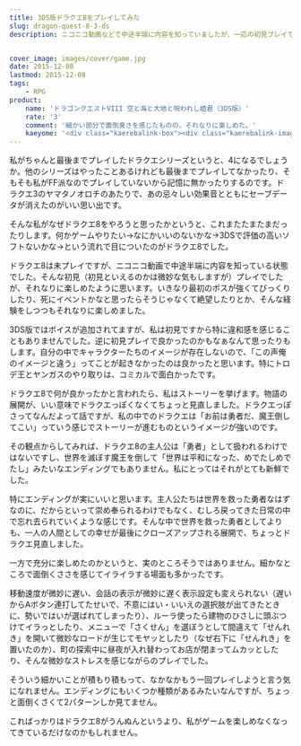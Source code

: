 ```yaml
---
title: 3DS版ドラクエ8をプレイしてみた
slug: dragon-quest-8-3-ds
description: ニコニコ動画などで中途半端に内容を知っていましたが、一応の初見プレイです。ストーリー展開が思ってたのといい意味で違っていて楽しめました。一方で細かなストレスをじわじわ受ける感じで、素直に面白かったとは言えない微妙な感じでした。


cover_image: images/cover/game.jpg
date: 2015-12-08
lastmod: 2015-12-08
tags: 
    - RPG
product:
    name: 'ドラゴンクエストVIII 空と海と大地と呪われし姫君（3DS版）'
    rate: '3'
    comment: '細かい部分で面倒臭さを感じたものの、それなりに楽しめた。'
    kaeyome: '<div class="kaerebalink-box"><div class="kaerebalink-image"><a href="http://www.amazon.co.jp/exec/obidos/ASIN/B00XKH27ZG/illusionspace-22/ref=nosim/" target="_blank" rel="nofollow" ><img src="http://ecx.images-amazon.com/images/I/619RSSBV2-L._SL160_.jpg" style="border: none;" /></a></div><div class="kaerebalink-info"><div class="kaerebalink-name"><a href="http://www.amazon.co.jp/exec/obidos/ASIN/B00XKH27ZG/illusionspace-22/ref=nosim/" target="_blank" rel="nofollow" >ドラゴンクエストVIII 空と海と大地と呪われし姫君</a><div class="kaerebalink-powered-date">posted with <a href="http://kaereba.com" rel="nofollow" target="_blank">カエレバ</a></div></div><div class="kaerebalink-detail"> スクウェア・エニックス 2015-08-27    </div><div class="kaerebalink-link1"><div class="shoplinkamazon"><a href="http://www.amazon.co.jp/gp/search?keywords=%83h%83%89%83N%83G8&__mk_ja_JP=%83J%83%5E%83J%83i&tag=illusionspace-22" target="_blank" rel="nofollow" >Amazon</a></div><div class="shoplinkrakuten"><a href="http://hb.afl.rakuten.co.jp/hgc/0e95387f.f2aef20d.0e953880.25e412bd/?pc=http%3A%2F%2Fsearch.rakuten.co.jp%2Fsearch%2Fmall%2F%25E3%2583%2589%25E3%2583%25A9%25E3%2582%25AF%25E3%2582%25A88%2F-%2Ff.1-p.1-s.1-sf.0-st.A-v.2%3Fx%3D0%26scid%3Daf_ich_link_urltxt%26m%3Dhttp%3A%2F%2Fm.rakuten.co.jp%2F" target="_blank" rel="nofollow" >楽天市場</a></div><div class="shoplinkyahoo"><a href="http://ck.jp.ap.valuecommerce.com/servlet/referral?sid=3085416&pid=882193779&vc_url=http%3A%2F%2Fsearch.shopping.yahoo.co.jp%2Fsearch%3Fp%3D%25E3%2583%2589%25E3%2583%25A9%25E3%2582%25AF%25E3%2582%25A88" target="_blank" rel="nofollow" >Yahooショッピング<img src="http://ad.jp.ap.valuecommerce.com/servlet/gifbanner?sid=3085416&pid=882193779" height="1" width="1" border="0"></a></div><div class="shoplinkseven"><a href="http://ck.jp.ap.valuecommerce.com/servlet/referral?sid=3085416&pid=882193780&vc_url=http%3A%2F%2F7net.omni7.jp%2Fsearch%2F%3Fkeyword%3D%25E3%2583%2589%25E3%2583%25A9%25E3%2582%25AF%25E3%2582%25A88%26searchKeywordFlg%3D1" target="_blank" rel="nofollow" >7net<img src="http://atq.ad.valuecommerce.com/servlet/atq/gifbanner?sid=3085416&pid=882193780" height="1" width="1" border="0"></a></div></div></div><div class="booklink-footer" style="clear: left"></div></div>'
---
```


私がちゃんと最後までプレイしたドラクエシリーズというと、4になるでしょうか。他のシリーズはやったことあるけれども最後までプレイしてなかったり、そもそも私がFF派なのでプレイしていないから記憶に無かったりするのです。ドラクエ3のヤマタノオロチのあたりで、あの忌々しい効果音とともにセーブデータが消えたのがいい思い出です。

そんな私がなぜドラクエ8をやろうと思ったかというと、これまたたまたまだったりします。何かゲームやりたい→なにかいいのないかな→3DSで評価の高いソフトないかな→という流れで目についたのがドラクエ8でした。

ドラクエ8は未プレイですが、ニコニコ動画で中途半端に内容を知っている状態でした。そんな初見（初見といえるのかは微妙な気もしますが）プレイでしたが、それなりに楽しめたように思います。いきなり最初のボスが強くてびっくりしたり、死にイベントかなと思ったらそうじゃなくて絶望したりとか、そんな経験をしつつもそれなりに楽しめました。

3DS版ではボイスが追加されてますが、私は初見ですから特に違和感を感じることもありませんでした。逆に初見プレイで良かったのかもなぁなんて思ったりもします。自分の中でキャラクターたちのイメージが存在しないので、「この声俺のイメージと違う」ってことが起きなかったのは良かったと思います。特にトロデ王とヤンガスのやり取りは、コミカルで面白かったです。

ドラクエ8で何が良かったかと言われたら、私はストーリーを挙げます。物語の展開が、いい意味でドラクエっぽくなくてちょっと見直しました。ドラクエっぽさってなんだよって話ですが、私の中でのドラクエは「お前は勇者だ、魔王倒してこい」っていう感じでストーリーが進むものというイメージが強いのです。

その観点からしてみれば、ドラクエ8の主人公は「勇者」として扱われるわけではないですし、世界を滅ぼす魔王を倒して「世界は平和になった、めでたしめでたし」みたいなエンディングでもありません。私にとってはそれがとても新鮮でした。

特にエンディングが実にいいと思います。主人公たちは世界を救った勇者なはずなのに、だからといって崇め奉られるわけでもなく、むしろ戻ってきた日常の中で忘れ去られていくような感じです。そんな中で世界を救った勇者としてよりも、一人の人間としての幸せが最後にクローズアップされる展開で、ちょっとドラクエ見直しました。

一方で充分に楽しめたのかというと、実のところそうではありません。細かなところで面倒くささを感じてイライラする場面も多かったです。

移動速度が微妙に遅い、会話の表示が微妙に遅く表示設定も変えられない（遅いからAボタン連打してたせいで、不意にはい・いいえの選択肢が出てきたときに、勢いではいが選ばれてしまったり）、ルーラ使ったら建物のひさしに頭ぶつけてイラっとしたり、メニューで「さくせん」を選ぼうとして間違えて「せんれき」を開いて微妙なロードが生じてモヤッとしたり（なぜ右下に「せんれき」を置いたのか）、町の探索中に昼夜が入れ替わってお店が閉まってムカッとしたり、そんな微妙なストレスを感じながらのプレイでした。

そういう細かいことが積もり積もって、なかなかもう一回プレイしようと言う気になれません。エンディングにもいくつか種類があるみたいなんですが、ちょっと面倒くさくて2パターンしか見てません。

こればっかりはドラクエ8がうんぬんというより、私がゲームを楽しめなくなってきているだけなのかもしれません。


  